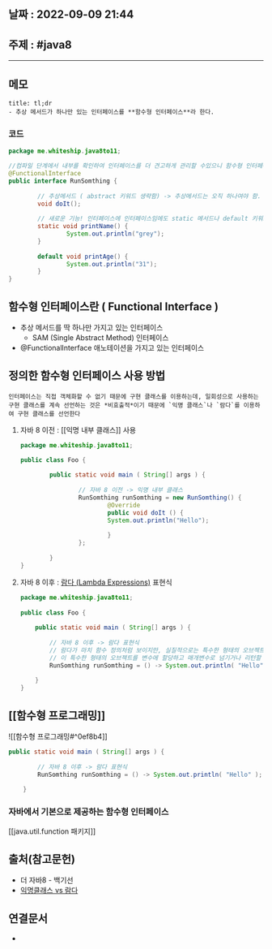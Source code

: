 ## 날짜 : 2022-09-09 21:44

## 주제 : #java8 
----
## 메모
```ad-note
title: tl;dr
- 추상 메서드가 하나만 있는 인터페이스를 **함수형 인터페이스**라 한다.
```


### 코드
```java
package me.whiteship.java8to11;  

//컴파일 단계에서 내부를 확인하여 인터페이스를 더 견고하게 관리할 수있으니 함수형 인터페이스라면 붙이는 게 좋다. 
@FunctionalInterface 
public interface RunSomthing {  
  
		// 추상메서드 ( abstract 키워드 생략함) -> 추상메서드는 오직 하나여야 함.   
		void doIt();  
  
        // 새로운 기능! 인터페이스에 인터페이스임에도 static 메서드나 default 키워드로 메서드를 선언할 수 있다.  
        static void printName() {  
                System.out.println("grey");  
        }  
  
        default void printAge() {  
                System.out.println("31");  
        }  
}
```


## 함수형 인터페이스란 ( Functional Interface )
- 추상 메서드를 딱 하나만 가지고 있는 인터페이스
	- SAM (Single Abstract Method)  인터페이스
- @FunctionalInterface 애노테이션을 가지고 있는 인터페이스


## 정의한 함수형 인터페이스 사용 방법

```ad-note
인터페이스는 직접 객체화할 수 없기 때문에 구현 클래스를 이용하는데, 일회성으로 사용하는 구현 클래스를 계속 선언하는 것은 *비효출적*이기 때문에 `익명 클래스`나 `람다`를 이용하여 구현 클래스를 선언한다
```


1. 자바 8 이전 : [[익명 내부 클래스]] 사용
	```java
	package me.whiteship.java8to11;  
	
	public class Foo {  
	  
			public static void main ( String[] args ) {  
	  
					// 자바 8 이전 -> 익명 내부 클래스  
					RunSomthing runSomthing = new RunSomthing() {  
							@Override  
							public void doIt () {  
							System.out.println("Hello");
	  
							}                
					};  
	  
			}  
	}
	```

2. 자바 8 이후 : [람다 (Lambda Expressions)](람다%20(Lambda%20Expressions).md) 표현식 
	```java
	package me.whiteship.java8to11;  
  
	public class Foo {  
	  
	    public static void main ( String[] args ) {  
	  
	        // 자바 8 이후 -> 람다 표현식  
	        // 람다가 마치 함수 정의처럼 보이지만, 실질적으로는 특수한 형태의 오브젝트이다 
	        // 이 특수한 형태의 오브젝트를 변수에 할당하고 매개변수로 넘기거나 리턴할 수 있다는 뜻이다
	        RunSomthing runSomthing = () -> System.out.println( "Hello" );  
	  
	    }  
	}
	```


## [[함수형 프로그래밍]]
![[함수형 프로그래밍#^0ef8b4]]

```java
public static void main ( String[] args ) {  
  
		// 자바 8 이후 -> 람다 표현식  
		RunSomthing runSomthing = () -> System.out.println( "Hello" );  
  
	}  
```




### 자바에서 기본으로 제공하는 함수형 인터페이스
[[java.util.function 패키지]]



## 출처(참고문헌)
- 더 자바8 - 백기선
- [익명클래스 vs 람다](https://skasha.tistory.com/34)

## 연결문서
- 
